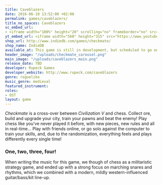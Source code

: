 ```yaml
---
title: Caveblazers
date: 2016-06-10 13:52:00 +02:00
permalink: games/caveblazers/
title_no_spaces: Caveblazers
sc_embed_url:
- <iframe width="100%" height="20" scrolling="no" frameborder="no" src="https://w.soundcloud.com/player/?url=https%3A//api.soundcloud.com/tracks/268729949%3Fsecret_token%3Ds-3Pky5&amp;color=ff5500&amp;inverse=false&amp;auto_play=false&amp;show_user=false"></iframe>
yt_embed_url: <iframe width="560" height="315" src="https://www.youtube.com/embed/CSyzFPBEo_Q?enablejsapi=1&version=3&playerapiid=ytplayer" frameborder="0" allowfullscreen></iframe>
shop_url: http://www.indiedb.com/games/checkmate/
shop_name: IndieDB
available_at: This game is still in development, but scheduled to go on Steam Greenlight before long. In the meantime, check out the trailer below or head on over to
header_image: "/uploads/checkmate_carousel.png"
main_image: "/uploads/caveblazers_main.png"
release_date: TBD
developer: Rupeck Games
developer_website: http://www.rupeck.com/caveblazers
genre: roguelike
music_genre: medieval
featured_instrument:
roles:
- OST
layout: game
---
```


*Checkmate* is a cross-over between *Civilization V* and chess. Collect ore, build and upgrade your city, train your pawns and beat the enemy! Play chess like you've never played it before, with new pieces, new rules and all in real-time... Play with friends online, or go solo against the computer to train your skills, and, due to the randomization, everything feels and plays differently every single time!

### One, two, three, four!
When writing the music for this game, we though of chess as a militaristic strategy game, and ended up with a strong focus on marching snares and rhythms, which we combined with a modern, mildly western-influenced guitar/bass/kit line-up.
